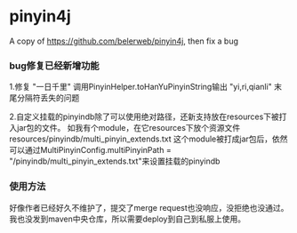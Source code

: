 pinyin4j
========

A copy of https://github.com/belerweb/pinyin4j, then fix a bug

### bug修复已经新增功能 ###
1.修复 "一日千里" 调用PinyinHelper.toHanYuPinyinString输出 "yi,ri,qianli" 末尾分隔符丢失的问题

2.自定义挂载的pinyindb除了可以使用绝对路径，还新支持放在resources下被打入jar包的文件。
如我有个module，在它resources下放个资源文件 resources/pinyindb/multi_pinyin_extends.txt
这个module被打成jar包后，依然可以通过MultiPinyinConfig.multiPinyinPath = "/pinyindb/multi_pinyin_extends.txt"来设置挂载的pinyindb

### 使用方法 ###
好像作者已经好久不维护了，提交了merge request也没响应，没拒绝也没通过。我也没发到maven中央仓库，所以需要deploy到自己到私服上使用。
